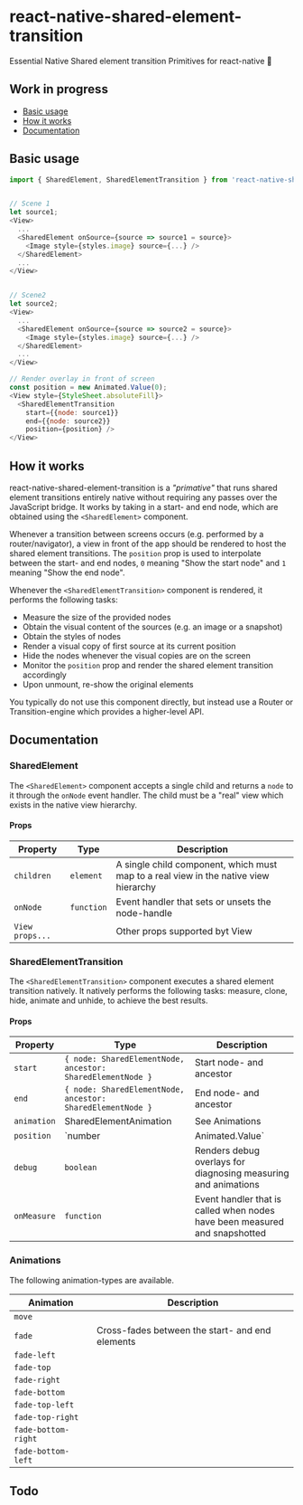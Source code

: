 
# react-native-shared-element-transition

Essential Native Shared element transition Primitives for react-native 💫

## Work in progress

- [Basic usage](#basic-usage)
- [How it works](#howitworks)
- [Documentation](#documentation)


## Basic usage

```js
import { SharedElement, SharedElementTransition } from 'react-native-shared-element-transition';


// Scene 1
let source1;
<View>
  ...
  <SharedElement onSource={source => source1 = source}>
    <Image style={styles.image} source={...} />
  </SharedElement>
  ...
</View>


// Scene2
let source2;
<View>
  ...
  <SharedElement onSource={source => source2 = source}>
    <Image style={styles.image} source={...} />
  </SharedElement>
  ...
</View>

// Render overlay in front of screen
const position = new Animated.Value(0);
<View style={StyleSheet.absoluteFill}>
  <SharedElementTransition
    start={{node: source1}}
    end={{node: source2}}
    position={position} />
</View>
```

## How it works

react-native-shared-element-transition is a *"primative"* that runs shared element transitions
entirely native without requiring any passes over the JavaScript bridge. It works by taking in a start- and end node, which are obtained using the `<SharedElement>` component.

Whenever a transition between screens occurs (e.g. performed by a router/navigator), a view in
front of the app should be rendered to host the shared element transitions.
The `position` prop is used to interpolate between the start- and end nodes, `0` meaning "Show the start node" and `1` meaning "Show the end node".

Whenever the `<SharedElementTransition>` component is rendered, it performs the following tasks:
- Measure the size of the provided nodes
- Obtain the visual content of the sources (e.g. an image or a snapshot)
- Obtain the styles of nodes
- Render a visual copy of first source at its current position
- Hide the nodes whenever the visual copies are on the screen
- Monitor the `position` prop and render the shared element transition accordingly
- Upon unmount, re-show the original elements

You typically do not use this component directly, but instead use a Router or Transition-engine which provides a higher-level API.

## Documentation

### SharedElement

The `<SharedElement>` component accepts a single child and returns a `node` to it through the `onNode` event handler. The child must be a "real" view which exists in the native view hierarchy.

#### Props

| Property        | Type       | Description                                                                          |
| --------------- | ---------- | ------------------------------------------------------------------------------------ |
| `children`      | `element`  | A single child component, which must map to a real view in the native view hierarchy |
| `onNode`        | `function` | Event handler that sets or unsets the node-handle                                    |
| `View props...` |            | Other props supported byt View                                                       |

### SharedElementTransition

The `<SharedElementTransition>` component executes a shared element transition natively. It natively performs the following tasks: measure, clone, hide, animate and unhide, to achieve the best results.

#### Props

| Property    | Type                                                       | Description                                                                |
| ----------- | ---------------------------------------------------------- | -------------------------------------------------------------------------- |
| `start`     | `{ node: SharedElementNode, ancestor: SharedElementNode }` | Start node- and ancestor                                                   |
| `end`       | `{ node: SharedElementNode, ancestor: SharedElementNode }` | End node- and ancestor                                                     |
| `animation` | SharedElementAnimation                                     | See Animations                                                             |
| `position`  | `number | Animated.Value`                                  | Interpolated position (0..1), between the start- and end nodes             |
| `debug`     | `boolean`                                                  | Renders debug overlays for diagnosing measuring and animations             |
| `onMeasure` | `function`                                                 | Event handler that is called when nodes have been measured and snapshotted |

### Animations

The following animation-types are available.

| Animation           | Description                                     |
| ------------------- | ----------------------------------------------- |
| `move`              |                                                 |
| `fade`              | Cross-fades between the start- and end elements |
| `fade-left`         |                                                 |
| `fade-top`          |                                                 |
| `fade-right`        |                                                 |
| `fade-bottom`       |                                                 |
| `fade-top-left`     |                                                 |
| `fade-top-right`    |                                                 |
| `fade-bottom-right` |                                                 |
| `fade-bottom-left`  |                                                 |

## Todo

